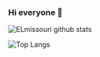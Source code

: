 ### Hi everyone 👋

![ELmissouri github stats](https://github-readme-stats.vercel.app/api?username=elmissouri16&count_private=true&theme=dark&show_icons=true) 

![Top Langs](https://github-readme-stats.vercel.app/api/top-langs/?username=elmissouri16&langs_count=5&layout=compact)


